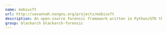 ```yaml
---
name: mobiusft
url: http://savannah.nongnu.org/projects/mobiusft
description: An open-source forensic framework written in Python/GTK that manages cases and case items, providing an abstract interface for developing extensions.
group: blackarch blackarch-forensic
---
```

